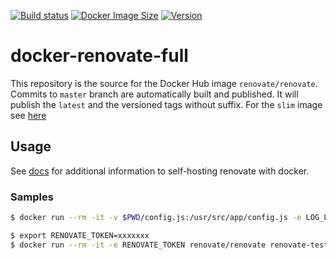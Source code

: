 [![Build status](https://github.com/renovatebot/docker-renovate-full/workflows/build/badge.svg)](https://github.com/renovatebot/docker-renovate-full/actions?query=workflow%3Abuild)
[![Docker Image Size](https://img.shields.io/docker/image-size/renovate/renovate/latest)](https://hub.docker.com/r/renovate/renovate)
[![Version](https://img.shields.io/docker/v/renovate/renovate/latest)](https://hub.docker.com/r/renovate/renovate)

# docker-renovate-full

This repository is the source for the Docker Hub image `renovate/renovate`. Commits to `master` branch are automatically built and published.
It will publish the `latest` and the versioned tags without suffix.
For the `slim` image see [here](https://github.com/renovatebot/docker-renovate)

## Usage

See [docs](https://docs.renovatebot.com/self-hosting) for additional information to self-hosting renovate with docker.

### Samples

```sh
$ docker run --rm -it -v $PWD/config.js:/usr/src/app/config.js -e LOG_LEVEL=debug renovate/renovate --include-forks=true renovate-tests/gomod1
```

```sh
$ export RENOVATE_TOKEN=xxxxxxx
$ docker run --rm -it -e RENOVATE_TOKEN renovate/renovate renovate-tests/gomod1
```
